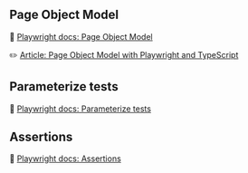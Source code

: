 ## Page Object Model

📌 [Playwright docs: Page Object Model](https://playwright.dev/docs/pom)

✏️ [Article: Page Object Model with Playwright and TypeScript](https://codilime.com/blog/page-object-model-with-playwright-and-typescript/)

## Parameterize tests

📌 [Playwright docs: Parameterize tests](https://playwright.dev/docs/test-parameterize)

## Assertions

📌 [Playwright docs: Assertions](https://playwright.dev/docs/test-assertions)
